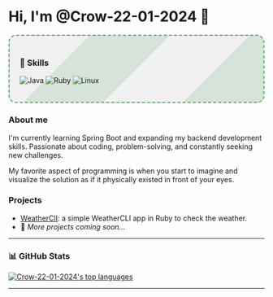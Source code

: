 # Hi, I'm @Crow-22-01-2024 👋
<div style="border: 2px dashed #4CAF50; padding: 20px; border-radius: 15px; background: linear-gradient(135deg, #f0f0f0 25%, #d5e3d9 25%, #d5e3d9 50%, #f0f0f0 50%, #f0f0f0 75%, #d5e3d9 75%, #d5e3d9);">



### 🔧 Skills
![Java](https://img.shields.io/badge/Java-ED8B00?style=for-the-badge&logo=java&logoColor=white)
![Ruby](https://img.shields.io/badge/Ruby-CC342D?style=for-the-badge&logo=ruby&logoColor=white)
![Linux](https://img.shields.io/badge/Linux-FCC624?style=for-the-badge&logo=linux&logoColor=black)

</div>

### About me
I'm currently learning Spring Boot and expanding my backend development skills. Passionate about coding, problem-solving, and constantly seeking new challenges.

My favorite aspect of programming is when you start to imagine and visualize the solution as if it physically existed in front of your eyes.

### Projects
- [WeatherClI](https://github.com/Crow-22-01-2024/weathercliapp): a simple WeatherCLI app in Ruby to check the weather.
- 🚧 *More projects coming soon...*

<hr>

### 📊 GitHub Stats
[![Crow-22-01-2024's top languages](https://github-readme-stats.vercel.app/api/top-langs/?username=Crow-22-01-2024&theme=blue-green)](https://github.com/anuraghazra/github-readme-stats)
<hr>
